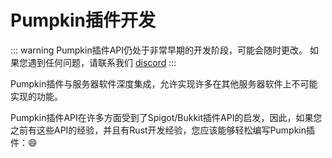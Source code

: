 # Pumpkin插件开发
::: warning
Pumpkin插件API仍处于非常早期的开发阶段，可能会随时更改。
如果您遇到任何问题，请联系我们 [discord](https://discord.gg/aaNuD6rFEe)
:::

Pumpkin插件与服务器软件深度集成，允许实现许多在其他服务器软件上不可能实现的功能。

Pumpkin插件API在许多方面受到了Spigot/Bukkit插件API的启发，因此，如果您之前有这些API的经验，并且有Rust开发经验，您应该能够轻松编写Pumpkin插件：:smile:
